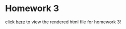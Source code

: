 # Homework 3

click [here](https://stat545-ubc-hw-2019-20.github.io/stat545-hw-kristinawright/hw03/hw03-exercises.html) to view the rendered html file for homework 3!
